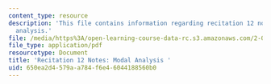 ```yaml
---
content_type: resource
description: 'This file contains information regarding recitation 12 notes: modal
  analysis.'
file: /media/https%3A/open-learning-course-data-rc.s3.amazonaws.com/2-003sc-engineering-dynamics-fall-2011/650ea2d4579aa784f6e46044188560b0_MIT2_003SCF11_rec12note1.pdf
file_type: application/pdf
resourcetype: Document
title: 'Recitation 12 Notes: Modal Analysis '
uid: 650ea2d4-579a-a784-f6e4-6044188560b0
---
```


